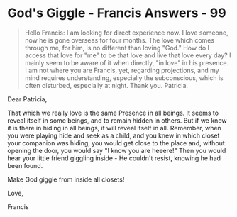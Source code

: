 # God's Giggle - Francis Answers - 99

>Hello Francis: I am looking for direct experience now. I love someone, now he is gone overseas for four months. The love which comes through me, for him, is no different than loving "God." How do I access that love for "me" to be that love and live that love every day? I mainly seem to be aware of it when directly, "in love" in his presence. I am not where you are Francis, yet, regarding projections, and my mind requires understanding, especially the subconscious, which is often disturbed, especially at night. Thank you. Patricia.

Dear Patricia,

That which we really love is the same Presence in all beings. It seems to reveal itself in some beings, and to remain hidden in others. But if we know it is there in hiding in all beings, it will reveal itself in all. Remember, when you were playing hide and seek as a child, and you knew in which closet your companion was hiding, you would get close to the place and, without opening the door, you would say "I know you are heeere!" Then you would hear your little friend giggling inside - He couldn't resist, knowing he had been found.

Make God giggle from inside all closets!

Love,

Francis